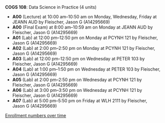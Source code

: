 **COGS 108**: Data Science in Practice (4 units)

- **A00** (Lecture) at 10:00 am–10:50 am on Monday, Wednesday, Friday at JEANN AUD by Fleischer, Jason G (A14295669)
- **A00** (Final Exam) at 8:00 am–10:59 am on Monday at JEANN AUD by Fleischer, Jason G (A14295669)
- **A01** (Lab) at 12:00 pm–12:50 pm on Monday at PCYNH 121 by Fleischer, Jason G (A14295669)
- **A02** (Lab) at 2:00 pm–2:50 pm on Monday at PCYNH 121 by Fleischer, Jason G (A14295669)
- **A03** (Lab) at 12:00 pm–12:50 pm on Wednesday at PETER 103 by Fleischer, Jason G (A14295669)
- **A04** (Lab) at 1:00 pm–1:50 pm on Wednesday at PETER 103 by Fleischer, Jason G (A14295669)
- **A05** (Lab) at 2:00 pm–2:50 pm on Wednesday at PCYNH 121 by Fleischer, Jason G (A14295669)
- **A06** (Lab) at 3:00 pm–3:50 pm on Wednesday at PCYNH 121 by Fleischer, Jason G (A14295669)
- **A07** (Lab) at 5:00 pm–5:50 pm on Friday at WLH 2111 by Fleischer, Jason G (A14295669)

[Enrollment numbers over time](./COGS108.tsv)
